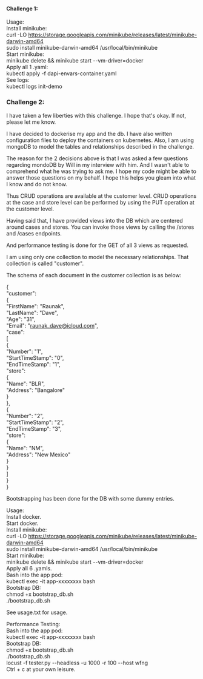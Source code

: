 #### Challenge 1:

Usage:    
Install minikube:  
curl -LO https://storage.googleapis.com/minikube/releases/latest/minikube-darwin-amd64  
sudo install minikube-darwin-amd64 /usr/local/bin/minikube  
Start minikube:  
minikube delete && minikube start --vm-driver=docker  
Apply all 1 .yaml:  
kubectl apply -f dapi-envars-container.yaml  
See logs:  
kubectl logs init-demo  

### Challenge 2:

I have taken a few liberties with this challenge. I hope that's okay. If not, please let me know.

I have decided to dockerise my app and the db. I have also written configuration files to deploy the containers on kubernetes.
Also, I am using mongoDB to model the tables and relationships described in the challenge.

The reason for the 2 decisions above is that I was asked a few questions regarding mondoDB by Will in my interview with him.
And I wasn't able to comprehend what he was trying to ask me. I hope my code might be able to answer those questions on my behalf. I hope this helps you gleam into what I know and do not know.

Thus CRUD operations are available at the customer level.
CRUD operations at the case and store level can be performed by using the PUT operation at the customer level.

Having said that, I have provided views into the DB which are centered around cases and stores.
You can invoke those views by calling the /stores and /cases endpoints.

And performance testing is done for the GET of all 3 views as requested.

I am using only one collection to model the necessary relationships. That collection is called "customer".

The schema of each document in the customer collection is as below:

{  
"customer":  
{  
"FirstName": "Raunak",  
"LastName": "Dave",  
"Age": "31",   
"Email": "raunak_dave@icloud.com",  
"case":  
[  
{  
"Number": "1",  
"StartTimeStamp": "0",  
"EndTimeStamp": "1",  
"store":  
{  
"Name": "BLR",  
"Address": "Bangalore"  
}  
},  
{  
"Number": "2",  
"StartTimeStamp": "2",  
"EndTimeStamp": "3",  
"store":  
{  
"Name": "NM",  
"Address": "New Mexico"  
}  
}  
]  
}  
}  

Bootstrapping has been done for the DB with some dummy entries.

Usage:  
Install docker.  
Start docker.  
Install minikube:  
curl -LO https://storage.googleapis.com/minikube/releases/latest/minikube-darwin-amd64  
sudo install minikube-darwin-amd64 /usr/local/bin/minikube  
Start minikube:  
minikube delete && minikube start --vm-driver=docker  
Apply all 6 .yamls.  
Bash into the app pod:  
kubectl exec -it app-xxxxxxxx bash  
Bootstrap DB:  
chmod +x bootstrap_db.sh  
./bootstrap_db.sh  

See usage.txt for usage.

Performance Testing:  
Bash into the app pod:  
kubectl exec -it app-xxxxxxxx bash  
Bootstrap DB:  
chmod +x bootstrap_db.sh  
./bootstrap_db.sh  
locust -f tester.py --headless -u 1000 -r 100 --host wfng  
Ctrl + c at your own leisure.  
